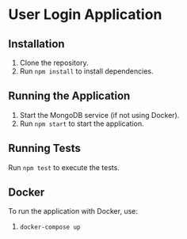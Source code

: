 # User Login Application

## Installation
1. Clone the repository.
2. Run `npm install` to install dependencies.

## Running the Application
1. Start the MongoDB service (if not using Docker).
2. Run `npm start` to start the application.

## Running Tests
Run `npm test` to execute the tests.

## Docker
To run the application with Docker, use:
1. `docker-compose up`